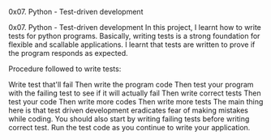 0x07. Python - Test-driven development

0x07. Python - Test-driven development
In this project, I learnt how to write tests for python programs. Basically, writing tests is a strong foundation for flexible and scallable applications. I learnt that tests are written to prove if the program responds as expected.

Procedure followed to write tests:

Write test that'll fail
Then write the program code
Then test your program with the failing test to see if it will actually fail
Then write correct tests
Then test your code
Then write more codes
Then write more tests
The main thing here is that test driven development eradicates fear of making mistakes while coding. You should also start by writing failing tests before writing correct test. Run the test code as you continue to write your application.
